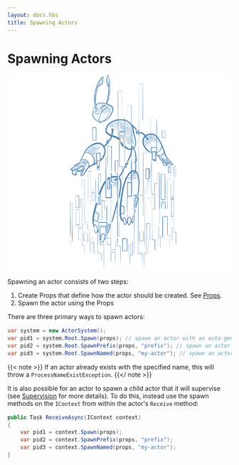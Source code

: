 ```yaml
---
layout: docs.hbs
title: Spawning Actors
---
```


# Spawning Actors

![spawning](images/Spawning-blue.png)

Spawning an actor consists of two steps:

1. Create Props that define how the actor should be created. See [Props](props.md).
2. Spawn the actor using the Props

There are three primary ways to spawn actors:

```csharp
var system = new ActorSystem();
var pid1 = system.Root.Spawn(props); // spawn an actor with an auto-generated name
var pid2 = system.Root.SpawnPrefix(props, "prefix"); // spawn an actor with a prefix followed by an auto-generated name
var pid3 = system.Root.SpawnNamed(props, "my-actor"); // spawn an actor with an exact name
```

{{< note >}}
If an actor already exists with the specified name, this will throw a `ProcessNameExistException`.
{{</ note >}}

It is also possible for an actor to spawn a child actor that it will supervise (see [Supervision](supervision.md) for more details). To do this, instead use the spawn methods on the `IContext` from within the actor's `Receive` method:

```csharp
public Task ReceiveAsync(IContext context)
{
    var pid1 = context.Spawn(props);
    var pid2 = context.SpawnPrefix(props, "prefix");
    var pid3 = context.SpawnNamed(props, "my-actor");
}
```
